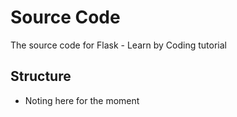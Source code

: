 # Source Code
The source code for Flask - Learn by Coding tutorial

## Structure
 - Noting here for the moment
